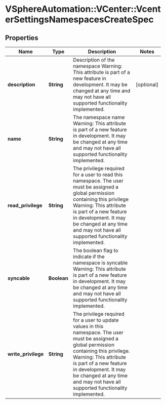 # VSphereAutomation::VCenter::VcenterSettingsNamespacesCreateSpec

## Properties
Name | Type | Description | Notes
------------ | ------------- | ------------- | -------------
**description** | **String** | Description of the namespace Warning: This attribute is part of a new feature in development. It may be changed at any time and may not have all supported functionality implemented. | [optional] 
**name** | **String** | The namespace name Warning: This attribute is part of a new feature in development. It may be changed at any time and may not have all supported functionality implemented. | 
**read_privilege** | **String** | The privilege required for a user to read this namespace. The user must be assigned a global permission containing this privilege Warning: This attribute is part of a new feature in development. It may be changed at any time and may not have all supported functionality implemented. | 
**syncable** | **Boolean** | The boolean flag to indicate if the namespace is syncable Warning: This attribute is part of a new feature in development. It may be changed at any time and may not have all supported functionality implemented. | 
**write_privilege** | **String** | The privilege required for a user to update values in this namespace. The user must be assigned a global permission containing this privilege. Warning: This attribute is part of a new feature in development. It may be changed at any time and may not have all supported functionality implemented. | 


